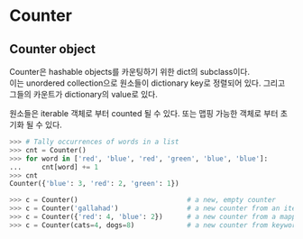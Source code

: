 # Counter

## Counter object

Counter은 hashable objects를 카운팅하기 위한 dict의 subclass이다.  
이는 unordered collection으로 원소들이 dictionary key로 정렬되어 있다. 그리고 그들의 카운트가 dictionary의 value로 있다.  

원소들은 iterable 객체로 부터 counted 될 수 있다. 또는 맵핑 가능한 객체로 부터 초기화 될 수 있다.

```py
>>> # Tally occurrences of words in a list
>>> cnt = Counter()
>>> for word in ['red', 'blue', 'red', 'green', 'blue', 'blue']:
...     cnt[word] += 1
>>> cnt
Counter({'blue': 3, 'red': 2, 'green': 1})
```

```py
>>> c = Counter()                           # a new, empty counter
>>> c = Counter('gallahad')                 # a new counter from an iterable
>>> c = Counter({'red': 4, 'blue': 2})      # a new counter from a mapping
>>> c = Counter(cats=4, dogs=8)             # a new counter from keyword args
```